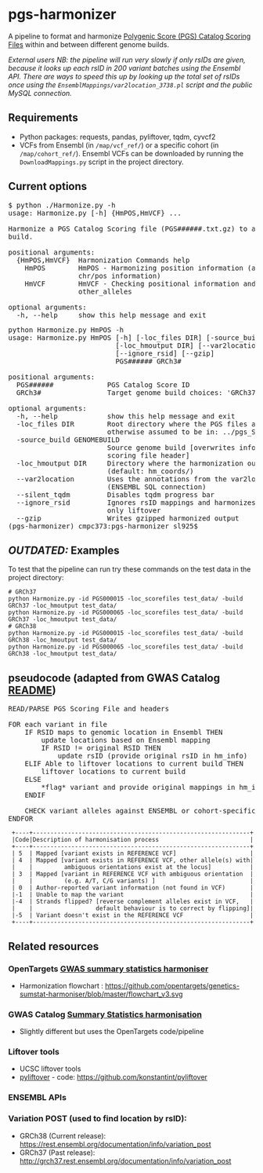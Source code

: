 # pgs-harmonizer
A pipeline to format and harmonize [Polygenic Score (PGS) Catalog Scoring Files](http://www.pgscatalog.org/downloads/#dl_ftp) 
within and between different genome builds. 

_External users NB: the pipeline will run very slowly if only rsIDs are given, because it looks up each rsID in 200 
variant batches using the Ensembl API. There are ways to speed this up by looking up the total set of rsIDs once using the 
`EnsemblMappings/var2location_3738.pl` script and the public MySQL connection._


## Requirements
- Python packages: requests, pandas, pyliftover, tqdm, cyvcf2
- VCFs from Ensembl (in `/map/vcf_ref/`) or a specific cohort (in `/map/cohort_ref/`). Ensembl VCFs can be downloaded 
by running the `DownloadMappings.py` script in the project directory.

## Current options
<pre>$ python ./Harmonize.py -h
usage: Harmonize.py [-h] {HmPOS,HmVCF} ...

Harmonize a PGS Catalog Scoring file (PGS######.txt.gz) to a specific genome
build.

positional arguments:
  {HmPOS,HmVCF}  Harmonization Commands help
    HmPOS        HmPOS - Harmonizing position information (adding/updating
                 chr/pos information)
    HmVCF        HmVCF - Checking positional information and/or adding
                 other_alleles

optional arguments:
  -h, --help     show this help message and exit</pre>
  
<pre>python Harmonize.py HmPOS -h
usage: Harmonize.py HmPOS [-h] [-loc_files DIR] [-source_build GENOMEBUILD]
                          [-loc_hmoutput DIR] [--var2location] [--silent_tqdm]
                          [--ignore_rsid] [--gzip]
                          PGS###### GRCh3#

positional arguments:
  PGS######             PGS Catalog Score ID
  GRCh3#                Target genome build choices: 'GRCh37'or GRCh38'

optional arguments:
  -h, --help            show this help message and exit
  -loc_files DIR        Root directory where the PGS files are located,
                        otherwise assumed to be in: ../pgs_ScoringFiles/
  -source_build GENOMEBUILD
                        Source genome build [overwrites information in the
                        scoring file header]
  -loc_hmoutput DIR     Directory where the harmonization output will be saved
                        (default: hm_coords/)
  --var2location        Uses the annotations from the var2location.pl script
                        (ENSEMBL SQL connection)
  --silent_tqdm         Disables tqdm progress bar
  --ignore_rsid         Ignores rsID mappings and harmonizes variants using
                        only liftover
  --gzip                Writes gzipped harmonized output
(pgs-harmonizer) cmpc373:pgs-harmonizer sl925$ 
</pre>

## _OUTDATED:_ Examples
To test that the pipeline can run try these commands on the test data in the project directory:
    
    # GRCh37
    python Harmonize.py -id PGS000015 -loc_scorefiles test_data/ -build GRCh37 -loc_hmoutput test_data/
    python Harmonize.py -id PGS000065 -loc_scorefiles test_data/ -build GRCh37 -loc_hmoutput test_data/
    # GRCh38
    python Harmonize.py -id PGS000015 -loc_scorefiles test_data/ -build GRCh38 -loc_hmoutput test_data/
    python Harmonize.py -id PGS000065 -loc_scorefiles test_data/ -build GRCh38 -loc_hmoutput test_data/

## pseudocode (adapted from GWAS Catalog [README](https://github.com/EBISPOT/sum-stats-formatter/blob/master/harmonisation/README.md))
<pre>READ/PARSE PGS Scoring File and headers

FOR each variant in file
    IF RSID maps to genomic location in Ensembl THEN
        update locations based on Ensembl mapping
        IF RSID != original RSID THEN
            update rsID (provide original rsID in hm_info)
    ELIF Able to liftover locations to current build THEN
        liftover locations to current build
    ELSE
        *flag* variant and provide original mappings in hm_info column as dictionary
    ENDIF
    
    CHECK variant alleles against ENSEMBL or cohort-specific VCF and flag if the alleles are consistent (e.g. present, flipped, palindromic, etc)    
ENDFOR
</pre>

     +----+--------------------------------------------------------------+
     |Code|Description of harmonisation process                          |
     +----+--------------------------------------------------------------+
     | 5  | Mapped [variant exists in REFERENCE VCF]                     |
     | 4  | Mapped [variant exists in REFERENCE VCF, other allele(s) with| 
     |    |         ambiguous orientations exist at the locus]           |
     | 3  | Mapped [variant in REFERENCE VCF with ambiguous orientation  |
     |    |         (e.g. A/T, C/G variants) ]                           |
     | 0  | Author-reported variant information (not found in VCF)       |
     |-1  | Unable to map the variant                                    |
     |-4  | Strands flipped? [reverse complement alleles exist in VCF,   |
     |    |                  default behaviour is to correct by flipping]|
     |-5  | Variant doesn't exist in the REFERENCE VCF                   |
     +----+--------------------------------------------------------------+

## Related resources
### OpenTargets [GWAS summary statistics harmoniser](https://github.com/opentargets/genetics-sumstat-harmoniser)
- Harmonization flowchart : https://github.com/opentargets/genetics-sumstat-harmoniser/blob/master/flowchart_v3.svg
### GWAS Catalog [Summary Statistics harmonisation](https://github.com/EBISPOT/gwas-sumstats-harmoniser)
- Slightly different but uses the OpenTargets code/pipeline
### Liftover tools
- UCSC liftover tools 
- [pyliftover](https://pypi.org/project/pyliftover/) - code: https://github.com/konstantint/pyliftover

### ENSEMBL APIs
### Variation POST (used to find location by rsID):
- GRCh38 (Current release): https://rest.ensembl.org/documentation/info/variation_post
- GRCh37 (Past release): http://grch37.rest.ensembl.org/documentation/info/variation_post